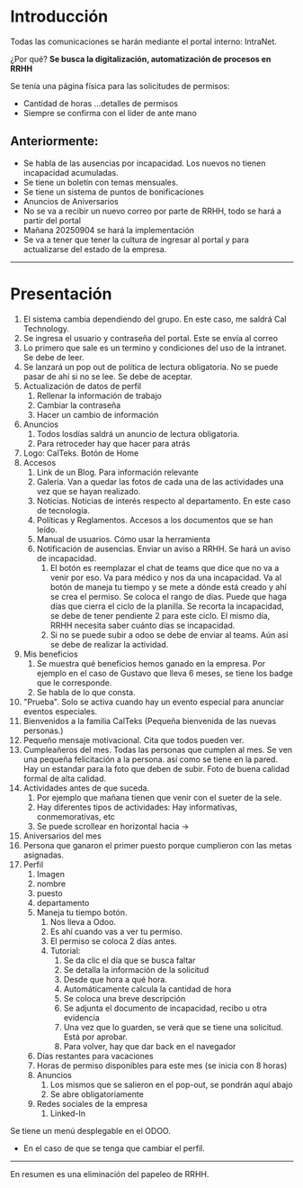 # Introducción

Todas las comunicaciones se harán mediante el portal interno: IntraNet.

¿Por qué? **Se busca la digitalización, automatización de procesos en RRHH**

Se tenía una página física para las solicitudes de permisos:
- Cantidad de horas ...detalles de permisos
- Siempre se confirma con el líder de ante mano

## Anteriormente:
- Se habla de las ausencias por incapacidad. Los nuevos no tienen incapacidad acumuladas. 
- Se tiene un boletín con temas mensuales.
- Se tiene un sistema de puntos de bonificaciones
- Anuncios de Aniversarios
- No se va a recibir un nuevo correo por parte de RRHH, todo se hará a partir del portal
- Mañana 20250904 se hará la implementación
- Se va a tener que tener la cultura de ingresar al portal y para actualizarse del estado de la empresa.

---

# Presentación

1. El sistema cambia dependiendo del grupo. En este caso, me saldrá Cal Technology.
2. Se ingresa el usuario y contraseña del portal. Este se envía al correo
3. Lo primero que sale es un termino y condiciones del uso de la intranet. Se debe de leer.
4. Se lanzará un pop out de política de lectura obligatoria. No se puede pasar de ahí si no se lee. Se debe de aceptar.
5. Actualización de datos de perfil
	1. Rellenar la información de trabajo
	2. Cambiar la contraseña
	3. Hacer un cambio de información 
6. Anuncios
	1. Todos losdías saldrá un anuncio de lectura obligatoria.
	2. Para retroceder hay que hacer para atrás
7. Logo: CalTeks. Botón de Home
8. Accesos
	1. Link de un Blog. Para información relevante
	2. Galería. Van a quedar las fotos de cada una de las actividades una vez que se hayan realizado.
	3. Noticias. Noticias de interés respecto al departamento. En este caso de tecnología.
	4. Políticas y Reglamentos. Accesos a los documentos que se han leído.
	5. Manual de usuarios. Cómo usar la herramienta
	6. Notificación de ausencias. Enviar un aviso a RRHH. Se hará un aviso de incapacidad.
		1. El botón es reemplazar el chat de teams que dice que no va a venir por eso. Va para médico y nos da una incapacidad. Va al botón de maneja tu tiempo y se mete a dónde está creado y ahí se crea el permiso. Se coloca el rango de días. Puede que haga días que cierra el ciclo de la planilla. Se recorta la incapacidad, se debe de tener pendiente 2 para este ciclo. El mismo día, RRHH necesita saber cuánto días se incapacidad.
		2. Si no se puede subir a odoo se debe de enviar al teams. Aún así se debe de realizar la actividad.
9. Mis beneficios
	1. Se muestra qué beneficios hemos ganado en la empresa. Por ejemplo en el caso de Gustavo que lleva 6 meses, se tiene los badge que le corresponde.
	2. Se habla de lo que consta.
10. "Prueba". Solo se activa cuando hay un evento especial para anunciar eventos especiales.
11. Bienvenidos a la familia CalTeks (Pequeña bienvenida de las nuevas personas.)
12. Pequeño mensaje motivacional. Cita que todos pueden ver.
13. Cumpleañeros del mes. Todas las personas que cumplen al mes. Se ven una pequeña felicitación a la persona. así como se tiene en la pared. Hay un estandar para la foto que deben de subir. Foto de buena calidad formal de alta calidad.
14. Actividades antes de que suceda. 
	1. Por ejemplo que mañana tienen que venir con el sueter de la sele. 
	2. Hay diferentes tipos de actividades: Hay informativas, conmemorativas, etc
	3. Se puede scrollear en horizontal hacia →
15. Aniversarios del mes
16. Persona que ganaron el primer puesto porque cumplieron con las metas asignadas.
17. Perfil
	1. Imagen
	2. nombre
	3. puesto
	4. departamento
	5. Maneja tu tiempo botón.
		1. Nos lleva a Odoo.
		2. Es ahí cuando vas a ver tu permiso.
		3. El permiso se coloca 2 días antes.
		4. Tutorial:
			1. Se da clic el día que se busca faltar
			2. Se detalla la información de la solicitud 
			3. Desde que hora a qué hora.
			4.  Automáticamente calcula la cantidad de hora
			5. Se coloca una breve descripción
			6. Se adjunta el documento de incapacidad, recibo u otra evidencia
			7. Una vez que lo guarden, se verá que se tiene una solicitud. Está por aprobar. 
			8. Para volver, hay que dar back en el navegador
	6. Días restantes para vacaciones
	7. Horas de permiso disponibles para este mes (se inicia con 8 horas)
	8. Anuncios
		1. Los mismos que se salieron en el pop-out, se pondrán aquí abajo
		2. Se abre obligatoriamente 
	9. Redes sociales de la empresa
		1. Linked-In

Se tiene un menú desplegable en el ODOO. 
- En el caso de que se tenga que cambiar el perfil.


---

En resumen es una eliminación del papeleo de RRHH. 

